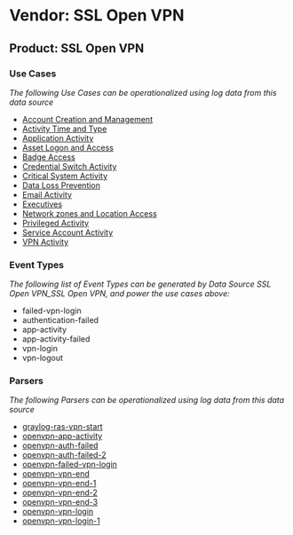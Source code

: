 Vendor: SSL Open VPN
====================
Product: SSL Open VPN
---------------------

### Use Cases

_The following Use Cases can be operationalized using log data from this data source_

* [Account Creation and Management](../UseCases/usecase_account_creation_and_management.md)
* [Activity Time  and Type](../UseCases/usecase_activity_time__and_type.md)
* [Application Activity](../UseCases/usecase_application_activity.md)
* [Asset Logon and Access](../UseCases/usecase_asset_logon_and_access.md)
* [Badge Access](../UseCases/usecase_badge_access.md)
* [Credential Switch Activity](../UseCases/usecase_credential_switch_activity.md)
* [Critical System Activity](../UseCases/usecase_critical_system_activity.md)
* [Data Loss Prevention](../UseCases/usecase_data_loss_prevention.md)
* [Email Activity](../UseCases/usecase_email_activity.md)
* [Executives](../UseCases/usecase_executives.md)
* [Network zones and Location Access](../UseCases/usecase_network_zones_and_location_access.md)
* [Privileged Activity](../UseCases/usecase_privileged_activity.md)
* [Service Account Activity](../UseCases/usecase_service_account_activity.md)
* [VPN Activity](../UseCases/usecase_vpn_activity.md)


### Event Types

_The following list of Event Types can be generated by Data Source SSL Open VPN_SSL Open VPN, and power the use cases above:_

- failed-vpn-login
- authentication-failed
- app-activity
- app-activity-failed
- vpn-login
- vpn-logout


### Parsers

_The following Parsers can be operationalized using log data from this data source_

* [graylog-ras-vpn-start](../Parsers/parserContent_graylog-ras-vpn-start.md)
* [openvpn-app-activity](../Parsers/parserContent_openvpn-app-activity.md)
* [openvpn-auth-failed](../Parsers/parserContent_openvpn-auth-failed.md)
* [openvpn-auth-failed-2](../Parsers/parserContent_openvpn-auth-failed-2.md)
* [openvpn-failed-vpn-login](../Parsers/parserContent_openvpn-failed-vpn-login.md)
* [openvpn-vpn-end](../Parsers/parserContent_openvpn-vpn-end.md)
* [openvpn-vpn-end-1](../Parsers/parserContent_openvpn-vpn-end-1.md)
* [openvpn-vpn-end-2](../Parsers/parserContent_openvpn-vpn-end-2.md)
* [openvpn-vpn-end-3](../Parsers/parserContent_openvpn-vpn-end-3.md)
* [openvpn-vpn-login](../Parsers/parserContent_openvpn-vpn-login.md)
* [openvpn-vpn-login-1](../Parsers/parserContent_openvpn-vpn-login-1.md)
